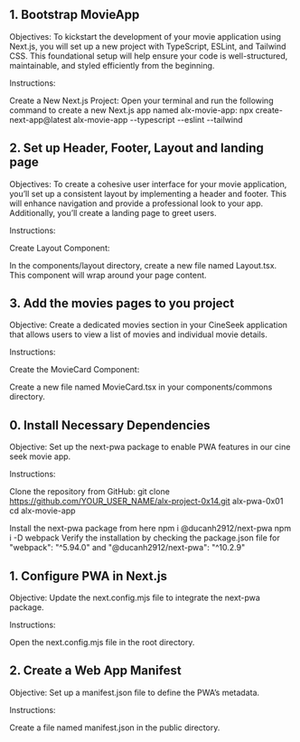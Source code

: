 ## 1. Bootstrap MovieApp

Objectives: To kickstart the development of your movie application using Next.js, you will set up a new project with TypeScript, ESLint, and Tailwind CSS. This foundational setup will help ensure your code is well-structured, maintainable, and styled efficiently from the beginning.

Instructions:

Create a New Next.js Project:
Open your terminal and run the following command to create a new Next.js app named alx-movie-app:
npx create-next-app@latest alx-movie-app --typescript --eslint --tailwind

## 2. Set up Header, Footer, Layout and landing page

Objectives: To create a cohesive user interface for your movie application, you’ll set up a consistent layout by implementing a header and footer. This will enhance navigation and provide a professional look to your app. Additionally, you’ll create a landing page to greet users.

Instructions:

Create Layout Component:

In the components/layout directory, create a new file named Layout.tsx. This component will wrap around your page content.

## 3. Add the movies pages to you project

Objective: Create a dedicated movies section in your CineSeek application that allows users to view a list of movies and individual movie details.

Instructions:

Create the MovieCard Component:

Create a new file named MovieCard.tsx in your components/commons directory.

## 0. Install Necessary Dependencies

Objective: Set up the next-pwa package to enable PWA features in our cine seek movie app.

Instructions:

Clone the repository from GitHub:
git clone https://github.com/YOUR_USER_NAME/alx-project-0x14.git alx-pwa-0x01
cd alx-movie-app

Install the next-pwa package from here
npm i @ducanh2912/next-pwa
npm i -D webpack
Verify the installation by checking the package.json file for "webpack": "^5.94.0" and "@ducanh2912/next-pwa": "^10.2.9"

## 1. Configure PWA in Next.js

Objective: Update the next.config.mjs file to integrate the next-pwa package.

Instructions:

Open the next.config.mjs file in the root directory.

## 2. Create a Web App Manifest

Objective: Set up a manifest.json file to define the PWA’s metadata.

Instructions:

Create a file named manifest.json in the public directory.